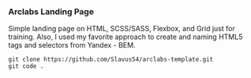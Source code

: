 ### Arclabs Landing Page

Simple landing page on HTML, SCSS/SASS, Flexbox, and Grid just for training. 
Also, I used my favorite approach to create and naming HTML5 tags and selectors from Yandex - BEM. 

~~~
git clone https://github.com/Slavus54/arclabs-template.git
git code .
~~~~
